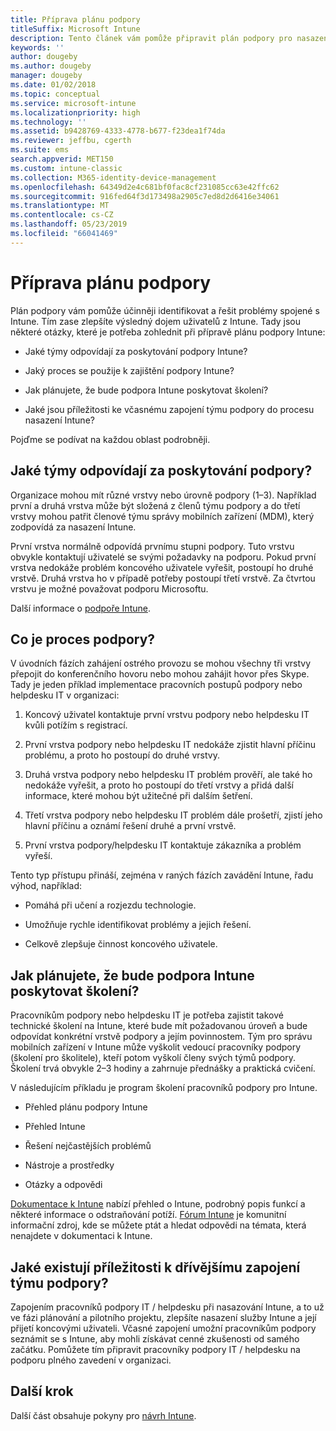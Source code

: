 ```yaml
---
title: Příprava plánu podpory
titleSuffix: Microsoft Intune
description: Tento článek vám pomůže připravit plán podpory pro nasazení Microsoft Intune.
keywords: ''
author: dougeby
ms.author: dougeby
manager: dougeby
ms.date: 01/02/2018
ms.topic: conceptual
ms.service: microsoft-intune
ms.localizationpriority: high
ms.technology: ''
ms.assetid: b9428769-4333-4778-b677-f23dea1f74da
ms.reviewer: jeffbu, cgerth
ms.suite: ems
search.appverid: MET150
ms.custom: intune-classic
ms.collection: M365-identity-device-management
ms.openlocfilehash: 64349d2e4c681bf0fac8cf231085cc63e42ffc62
ms.sourcegitcommit: 916fed64f3d173498a2905c7ed8d2d6416e34061
ms.translationtype: MT
ms.contentlocale: cs-CZ
ms.lasthandoff: 05/23/2019
ms.locfileid: "66041469"
---
```

# <a name="develop-a-support-plan"></a>Příprava plánu podpory

Plán podpory vám pomůže účinněji identifikovat a řešit problémy spojené s Intune. Tím zase zlepšíte výsledný dojem uživatelů z Intune. Tady jsou některé otázky, které je potřeba zohlednit při přípravě plánu podpory Intune:

-   Jaké týmy odpovídají za poskytování podpory Intune?

-   Jaký proces se použije k zajištění podpory Intune?

-   Jak plánujete, že bude podpora Intune poskytovat školení?

-   Jaké jsou příležitosti ke včasnému zapojení týmu podpory do procesu nasazení Intune?

Pojďme se podívat na každou oblast podrobněji.

## <a name="which-teams-are-responsible-for-providing-support"></a>Jaké týmy odpovídají za poskytování podpory?

Organizace mohou mít různé vrstvy nebo úrovně podpory (1–3). Například první a druhá vrstva může být složená z členů týmu podpory a do třetí vrstvy mohou patřit členové týmu správy mobilních zařízení (MDM), který zodpovídá za nasazení Intune.

První vrstva normálně odpovídá prvnímu stupni podpory. Tuto vrstvu obvykle kontaktují uživatelé se svými požadavky na podporu. Pokud první vrstva nedokáže problém koncového uživatele vyřešit, postoupí ho druhé vrstvě. Druhá vrstva ho v případě potřeby postoupí třetí vrstvě. Za čtvrtou vrstvu je možné považovat podporu Microsoftu.

Další informace o [podpoře Intune](/intune/get-support).

## <a name="what-is-the-support-process"></a>Co je proces podpory?

V úvodních fázích zahájení ostrého provozu se mohou všechny tři vrstvy přepojit do konferenčního hovoru nebo mohou zahájit hovor přes Skype. Tady je jeden příklad implementace pracovních postupů podpory nebo helpdesku IT v organizaci:

1.  Koncový uživatel kontaktuje první vrstvu podpory nebo helpdesku IT kvůli potížím s registrací.

2.  První vrstva podpory nebo helpdesku IT nedokáže zjistit hlavní příčinu problému, a proto ho postoupí do druhé vrstvy.

3.  Druhá vrstva podpory nebo helpdesku IT problém prověří, ale také ho nedokáže vyřešit, a proto ho postoupí do třetí vrstvy a přidá další informace, které mohou být užitečné při dalším šetření.

4.  Třetí vrstva podpory nebo helpdesku IT problém dále prošetří, zjistí jeho hlavní příčinu a oznámí řešení druhé a první vrstvě.

5.  První vrstva podpory/helpdesku IT kontaktuje zákazníka a problém vyřeší.

Tento typ přístupu přináší, zejména v raných fázích zavádění Intune, řadu výhod, například:

-   Pomáhá při učení a rozjezdu technologie.

-   Umožňuje rychle identifikovat problémy a jejich řešení.

-   Celkově zlepšuje činnost koncového uživatele.

## <a name="how-you-plan-to-provide-intune-support-training"></a>Jak plánujete, že bude podpora Intune poskytovat školení?

Pracovníkům podpory nebo helpdesku IT je potřeba zajistit takové technické školení na Intune, které bude mít požadovanou úroveň a bude odpovídat konkrétní vrstvě podpory a jejím povinnostem. Tým pro správu mobilních zařízení v Intune může vyškolit vedoucí pracovníky podpory (školení pro školitele), kteří potom vyškolí členy svých týmů podpory. Školení trvá obvykle 2–3 hodiny a zahrnuje přednášky a praktická cvičení.

V následujícím příkladu je program školení pracovníků podpory pro Intune.

-   Přehled plánu podpory Intune

-   Přehled Intune

-   Řešení nejčastějších problémů

-   Nástroje a prostředky

-   Otázky a odpovědi

[Dokumentace k Intune](https://docs.microsoft.com/intune/) nabízí přehled o Intune, podrobný popis funkcí a některé informace o odstraňování potíží. [Fórum Intune](https://social.technet.microsoft.com/Forums/home) je komunitní informační zdroj, kde se můžete ptát a hledat odpovědi na témata, která nenajdete v dokumentaci k Intune.

## <a name="what-opportunities-are-there-to-involve-the-support-team-earlier"></a>Jaké existují příležitosti k dřívějšímu zapojení týmu podpory?

Zapojením pracovníků podpory IT / helpdesku při nasazování Intune, a to už ve fázi plánování a pilotního projektu, zlepšíte nasazení služby Intune a její přijetí koncovými uživateli. Včasné zapojení umožní pracovníkům podpory seznámit se s Intune, aby mohli získávat cenné zkušenosti od samého začátku. Pomůžete tím připravit pracovníky podpory IT / helpdesku na podporu plného zavedení v organizaci.

## <a name="next-step"></a>Další krok

Další část obsahuje pokyny pro [návrh Intune](planning-guide-design.md).
